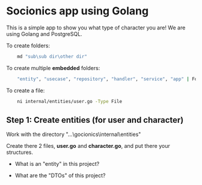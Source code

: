 # Socionics app using Golang

This is a simple app to show you what type of character you are!
We are using Golang and PostgreSQL.

To create folders:

```bash
    md "sub\sub dir\other dir"
```

To create multiple **embedded** folders:
```bash
    "entity", "usecase", "repository", "handler", "service", "app" | ForEach-Object { md -Force "internal/$_" }
```

To create a file:
```bash
    ni internal/entities/user.go -Type File
```

## Step 1: Create entities (for user and character)

Work with the directory "...\gocionics\internal\entities"

Create there 2 files, **user.go** and **character.go**, and put there your structures.

- What is an "entity" in this project?

- What are the "DTOs" of this project?

